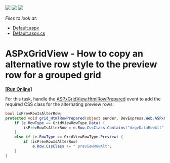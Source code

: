 <!-- default badges list -->
![](https://img.shields.io/endpoint?url=https://codecentral.devexpress.com/api/v1/VersionRange/128533561/16.1.7%2B)
[![](https://img.shields.io/badge/Open_in_DevExpress_Support_Center-FF7200?style=flat-square&logo=DevExpress&logoColor=white)](https://supportcenter.devexpress.com/ticket/details/T441828)
[![](https://img.shields.io/badge/📖_How_to_use_DevExpress_Examples-e9f6fc?style=flat-square)](https://docs.devexpress.com/GeneralInformation/403183)
<!-- default badges end -->
<!-- default file list -->
*Files to look at*:

* [Default.aspx](./CS/Default.aspx)
* [Default.aspx.cs](./CS/Default.aspx.cs)
<!-- default file list end -->
# ASPxGridView - How to copy an alternative row style to the preview row for a grouped grid
<!-- run online -->
**[[Run Online]](https://codecentral.devexpress.com/t441828/)**
<!-- run online end -->


<p>For this task, handle the <a href="https://documentation.devexpress.com/#AspNet/DevExpressWebASPxGridView_HtmlRowPreparedtopic">ASPxGridView.HtmlRowPrepared</a> event to add the required CSS class for the alternating preview rows:</p>


```cs
bool isPrevRowIsAlterRow;
protected void grid_HtmlRowPrepared(object sender, DevExpress.Web.ASPxGridViewTableRowEventArgs e) {
	if (e.RowType == GridViewRowType.Data) {
		isPrevRowIsAlterRow = e.Row.CssClass.Contains("dxgvDataRowAlt");
	}
	else if (e.RowType == GridViewRowType.Preview) {
		if (isPrevRowIsAlterRow)
			e.Row.CssClass += " previewRowAlt";
	}
}

```



<br/>


